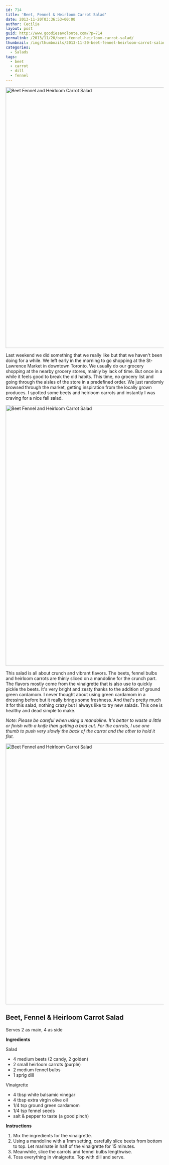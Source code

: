 ```yaml
---
id: 714
title: 'Beet, Fennel & Heirloom Carrot Salad'
date: 2013-11-20T03:36:53+00:00
author: Cecilia
layout: post
guid: http://www.goodiesavolonte.com/?p=714
permalink: /2013/11/20/beet-fennel-heirloom-carrot-salad/
thumbnail: /img/thumbnails/2013-11-20-beet-fennel-heirloom-carrot-salad.jpg
categories:
  - Salads
tags:
  - beet
  - carrot
  - dill
  - fennel
---
```

<input class="jpibfi" type="hidden" />

[<img class="alignnone size-full wp-image-717" alt="Beet Fennel and Heirloom Carrot Salad" src="http://www.goodiesavolonte.com/wp-content/uploads/2013/11/Beet-fennel-heirloom-carrot-salad-01.jpg" width="552" height="828" />](http://www.goodiesavolonte.com/wp-content/uploads/2013/11/Beet-fennel-heirloom-carrot-salad-01.jpg)

Last weekend we did something that we really like but that we haven't been doing for a while. We left early in the morning to go shopping at the St-Lawrence Market in downtown Toronto. We usually do our grocery shopping at the nearby grocery stores, mainly by lack of time. But once in a while it feels good to break the old habits. This time, no grocery list and going through the aisles of the store in a predefined order. We just randomly browsed through the market, getting inspiration from the locally grown produces. I spotted some beets and heirloom carrots and instantly I was craving for a nice fall salad.

<!--more-->

[<img class="alignnone size-full wp-image-715" alt="Beet Fennel and Heirloom Carrot Salad" src="http://www.goodiesavolonte.com/wp-content/uploads/2013/11/Beet-fennel-heirloom-carrot-salad-02.jpg" width="552" height="828" />](http://www.goodiesavolonte.com/wp-content/uploads/2013/11/Beet-fennel-heirloom-carrot-salad-02.jpg)

This salad is all about crunch and vibrant flavors. The beets, fennel bulbs and heirloom carrots are thinly sliced on a mandoline for the crunch part. The flavors mostly come from the vinaigrette that is also use to quickly pickle the beets. It's very bright and zesty thanks to the addition of ground green cardamom. I never thought about using green cardamom in a dressing before but it really brings some freshness. And that's pretty much it for this salad, nothing crazy but I always like to try new salads. This one is healthy and dead simple to make.

_Note: Please be careful when using a mandoline. It's better to waste a little or finish with a knife than getting a bad cut. For the carrots, I use one thumb to push very slowly the back of the carrot and the other to hold it flat._

[<img class="alignnone size-full wp-image-716" alt="Beet Fennel and Heirloom Carrot Salad" src="http://www.goodiesavolonte.com/wp-content/uploads/2013/11/Beet-fennel-heirloom-carrot-salad-03.jpg" width="552" height="828" />](http://www.goodiesavolonte.com/wp-content/uploads/2013/11/Beet-fennel-heirloom-carrot-salad-03.jpg)

<div class="recipe-box">
  <h2 class="recipe-title">
    Beet, Fennel & Heirloom Carrot Salad
  </h2>
  
  <p>
    Serves 2 as main, 4 as side
  </p>
  
  <p>
    <strong>Ingredients</strong>
  </p>
  
  <p>
    Salad
  </p>
  
  <ul>
    <li>
      4 medium beets (2 candy, 2 golden)
    </li>
    <li>
      2 small heirloom carrots (purple)
    </li>
    <li>
      2 medium fennel bulbs
    </li>
    <li>
      1 sprig dill
    </li>
  </ul>
  
  <p>
    Vinaigrette
  </p>
  
  <ul>
    <li>
      <span style="line-height: 14px;">4 tbsp white balsamic vinegar</span>
    </li>
    <li>
      4 tbsp extra virgin olive oil
    </li>
    <li>
      1/4 tsp ground green cardamom
    </li>
    <li>
      1/4 tsp fennel seeds
    </li>
    <li>
      salt & pepper to taste (a good pinch)
    </li>
  </ul>
  
  <p>
    <strong>Instructions</strong>
  </p>
  
  <ol>
    <li>
      Mix the ingredients for the vinaigrette.
    </li>
    <li>
      Using a mandoline with a 1mm setting, carefully slice beets from bottom to top. Let marinate in half of the vinaigrette for 15 minutes.
    </li>
    <li>
      Meanwhile, slice the carrots and fennel bulbs lengthwise.
    </li>
    <li>
      Toss everything in vinaigrette. Top with dill and serve.
    </li>
  </ol>
</div>